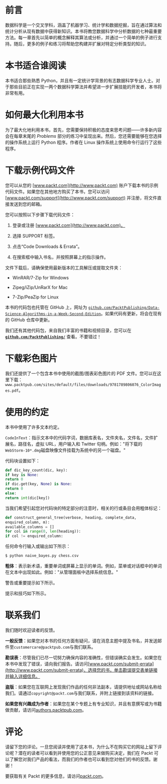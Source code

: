 # 前言

数据科学是一个交叉学科，涵盖了机器学习、统计学和数据挖掘，旨在通过算法和统计分析从现有数据中获得新知识。本书将教您数据科学中分析数据的七种最重要方法。每一章首先以简单的概念解释其算法或分析，并通过一个简单的例子进行支持。随后，更多的例子和练习将帮助您构建并扩展对特定分析类型的知识。

# 本书适合谁阅读

本书适合那些熟悉 Python，并且有一定统计学背景的有志数据科学专业人士。对于那些目前正在实现一两个数据科学算法并希望进一步扩展技能的开发者，本书将非常有用。

# 如何最大化利用本书

为了最大化地利用本书，首先，您需要保持积极的态度来思考问题——许多新内容会在每章末尾的 *Problems* 部分的练习中呈现出来。然后，您还需要能够在您选择的操作系统上运行 Python 程序。作者在 Linux 操作系统上使用命令行运行了这些程序。

# 下载示例代码文件

您可以从您的 [www.packt.com](http://www.packt.com) 账户下载本书的示例代码文件。如果您在其他地方购买了本书，您可以访问 [www.packt.com/support](http://www.packt.com/support) 并注册，将文件直接发送到您的邮箱。

您可以按照以下步骤下载代码文件：

1.  登录或注册 [www.packt.com](http://www.packt.com)。

1.  选择 SUPPORT 标签。

1.  点击“Code Downloads & Errata”。

1.  在搜索框中输入书名，并按照屏幕上的指示操作。

文件下载后，请确保使用最新版本的工具解压或提取文件夹：

+   WinRAR/7-Zip for Windows

+   Zipeg/iZip/UnRarX for Mac

+   7-Zip/PeaZip for Linux

本书的代码包也托管在 GitHub 上，网址为 [`github.com/PacktPublishing/Data-Science-Algorithms-in-a-Week-Second-Edition`](https://github.com/PacktPublishing/Data-Science-Algorithms-in-a-Week-Second-Edition)。如果代码有更新，将会在现有的 GitHub 仓库中更新。

我们还有其他代码包，来自我们丰富的书籍和视频目录，您可以在 **[`github.com/PacktPublishing/`](https://github.com/PacktPublishing/)** 查看。不要错过！

# 下载彩色图片

我们还提供了一个包含本书中使用的截图/图表彩色图片的 PDF 文件。您可以在这里下载：`www.packtpub.com/sites/default/files/downloads/9781789806076_ColorImages.pdf`。

# 使用的约定

本书中使用了许多文本约定。

`CodeInText`：指示文本中的代码字词，数据库表名，文件夹名，文件名，文件扩展名，路径名，虚拟 URL，用户输入和 Twitter 句柄。例如："将下载的`WebStorm-10*.dmg`磁盘映像文件挂载为系统中的另一个磁盘。"

代码块设置如下：

```py
def dic_key_count(dic, key):
if key is None:
return 0
if dic.get(key, None) is None:
return 0
else:
return int(dic[key])
```

当我们希望引起您对代码块的特定部分的注意时，相关的行或条目会用粗体标记：

```py
def construct_general_tree(verbose, heading, complete_data,
enquired_column, m):
available_columns = []
for col in range(0, len(heading)):
if col != enquired_column:
```

任何命令行输入或输出如下所示：

```py
$ python naive_bayes.py chess.csv
```

**粗体**：表示新术语，重要单词或屏幕上显示的单词。例如，菜单或对话框中的单词在文本中出现如此。例如："从管理面板中选择系统信息。"

警告或重要提示如下所示。

提示和技巧如下所示。

# 联系我们

我们随时欢迎读者的反馈。

**一般反馈**：如果您对本书的任何方面有疑问，请在消息主题中提及书名，并发送邮件至`customercare@packtpub.com`与我们联系。

**勘误表**：尽管我们已尽一切努力确保内容的准确性，但错误确实会发生。如果您在本书中发现了错误，请向我们报告。请访问[www.packt.com/submit-errata](http://www.packt.com/submit-errata)，选择您的书，单击勘误提交表单链接并输入详细信息。

**盗版**：如果您在互联网上发现我们作品的任何非法副本，请提供地址或网站名称给我们。请通过`copyright@packt.com`与我们联系，并附上链接到该资料的链接。

**如果您有兴趣成为作者**：如果您在某个专题上有专业知识，并且有意撰写或为书籍做贡献，请访问[authors.packtpub.com](http://authors.packtpub.com/)。

# 评论

请留下您的评论。一旦您阅读并使用了这本书，为什么不在购买它的网站上留下评论呢？潜在的读者可以看到并使用您的公正意见来做购买决定，我们在 Packt 可以了解您对我们产品的看法，而我们的作者也可以看到您对他们的书的反馈。谢谢！

要获取有关 Packt 的更多信息，请访问[packt.com](http://www.packt.com/)。
